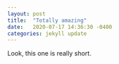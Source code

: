 ```yaml
---
layout: post
title:  "Totally amazing"
date:   2020-07-17 14:36:30 -0400
categories: jekyll update
---
```


Look, this one is really short.
